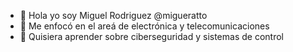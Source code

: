 - 👋 Hola yo soy Miguel Rodriguez @migueratto
- 👀 Me enfocó en el areá de electrónica y telecomunicaciones
- 🌱 Quisiera aprender sobre ciberseguridad y sistemas de control

<!---
migueratto/migueratto is a ✨ special ✨ repository because its `README.md` (this file) appears on your GitHub profile.
You can click the Preview link to take a look at your changes.
--->
